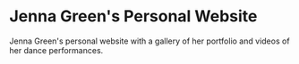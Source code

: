# Jenna Green's Personal Website

Jenna Green's personal website with a gallery of her portfolio and videos of her dance performances.
